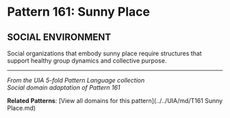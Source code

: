 # Pattern 161: Sunny Place

## SOCIAL ENVIRONMENT

Social organizations that embody sunny place require structures that support healthy group dynamics and collective purpose.

---

*From the UIA 5-fold Pattern Language collection*  
*Social domain adaptation of Pattern 161*

**Related Patterns**: [View all domains for this pattern](../../UIA/md/T161 Sunny Place.md)